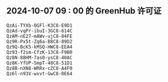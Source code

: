 ## 2024-10-07 09 : 00 的 GreenHub 许可证
```
QzAi-TYXb-OGFl-K3C8-E9D1
QzAd-vqPr-ibuI-3GC8-614C
QzAM-nE27-mAWv-ujC8-84FE
Qz9R-Px5t-Zq6a-B8C8-89D2
Qz9Q-BcK5-kMSQ-HWC8-EEA4
Qz93-f2sm-CfzK-13C8-F9B0
Qz8N-88HM-7as0-ysC8-40AC
Qz8K-YfUP-SmpT-48C8-51D1
Qz8B-nXN8-WRRx-cZC8-A4F0
Qz6l-n93V-wxvt-GwC8-0E64
```
